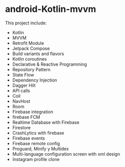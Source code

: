 # android-Kotlin-mvvm

This project include:

- Kotlin
- MVVM
- Retrofit Module
- Jetpack Compose
- Build variants and flavors
- Kotlin coroutines
- Declarative & Reactive Programming
-	Repository Pattern
- State Flow
- Dependency Injection 
- Dagger Hilt
- API calls
- Coil
- NavHost
- Room
- Firebase integration
- firebase FCM
- Realtime Database with Firebase
- Firestore
- CrashLytics with firebase
- Firebase events
- Firebase remote config
- Proguard, Minify y Multidex
- Multi-language configuration screen with xml design
- Instagram profile clone

